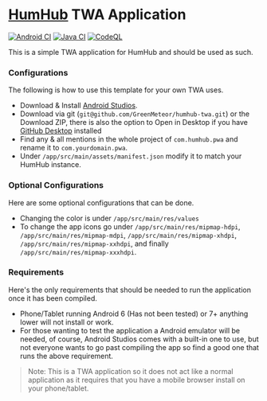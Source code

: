 # [HumHub](https://humhub.com/) TWA Application

[![Android CI](https://github.com/GreenMeteor/humhub-twa/actions/workflows/android.yml/badge.svg)](https://github.com/GreenMeteor/humhub-twa/actions/workflows/android.yml) [![Java CI](https://github.com/GreenMeteor/humhub-twa/actions/workflows/gradle.yml/badge.svg?branch=master)](https://github.com/GreenMeteor/humhub-twa/actions/workflows/gradle.yml) [![CodeQL](https://github.com/GreenMeteor/humhub-twa/actions/workflows/codeql.yml/badge.svg)](https://github.com/GreenMeteor/humhub-twa/actions/workflows/codeql.yml)

This is a simple TWA application for HumHub and should be used as such.

### Configurations
The following is how to use this template for your own TWA uses.

- Download & Install [Android Studios](https://developer.android.com/studio).
- Download via git (`git@github.com/GreenMeteor/humhub-twa.git`) or the Download ZIP, there is also the option to Open in Desktop if you have [GitHub Desktop](https://desktop.github.com/) installed
- Find any & all mentions in the whole project of `com.humhub.pwa` and rename it to `com.yourdomain.pwa`.
- Under `/app/src/main/assets/manifest.json` modify it to match your HumHub instance.

### Optional Configurations
Here are some optional configurations that can be done.

- Changing the color is under `/app/src/main/res/values`
- To change the app icons go under `/app/src/main/res/mipmap-hdpi`, `/app/src/main/res/mipmap-mdpi`, `/app/src/main/res/mipmap-xhdpi`, `/app/src/main/res/mipmap-xxhdpi`, and finally `/app/src/main/res/mipmap-xxxhdpi`.

### Requirements
Here's the only requirements that should be needed to run the application once it has been compiled.

- Phone/Tablet running Android 6 (Has not been tested) or 7+ anything lower will not install or work.
- For those wanting to test the application a Android emulator will be needed, of course, Android Studios comes with a built-in one to use, but not everyone wants to go past compiling the app so find a good one that runs the above requirement.

> Note: This is a TWA application so it does not act like a normal application as it requires that you have a mobile browser install on your phone/tablet.

